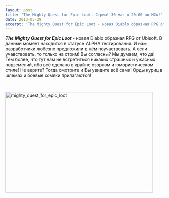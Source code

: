 ```yaml
---
layout: post
title: "The Mighty Quest for Epic Loot. Стрим! 30 мая в 20:00 по МСк!"
date: 2013-05-29
excerpt: 'The Mighty Quest for Epic Loot - новая Diablo образная RPG от Ubisoft. В данный момент находится в статусе ALPHA тестирования....'
---
```


<em><strong>The Mighty Quest for Epic Loot</strong></em> - новая Diablo образная RPG от Ubisoft. В данный момент находится в статусе ALPHA тестирования. И нам разработчики любезно предложили в нём поучаствовать. А если учавствовать, то только на стрим! Вы согласны? Мы думаем, что да! Тем более, что тут нам не встретиться никаких страшных и ужасных подземелий, ибо всё сделано в крайне озорном и юмористическом стиле! Не верите? Тогда смотрите и Вы увидите всё сами! Орды куриц в шлемах и боевые хомяки прилагаются!

&nbsp;

<a href="http://gamersoul.ru/wp-content/uploads/2013/04/mighty_quest_for_epic_loot.jpg"><img class="size-full wp-image-2115 aligncenter" alt="mighty_quest_for_epic_loot" src="http://gamersoul.ru/wp-content/uploads/2013/04/mighty_quest_for_epic_loot.jpg" width="470" height="320" /></a>